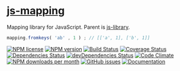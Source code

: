 [js-mapping](http://aureooms.github.io/js-mapping)
==

Mapping library for JavaScript. Parent is
[js-library](https://github.com/aureooms/js-library).

```js
mapping.fromkeys( 'ab' , 1 ) ; // [['a', 1], ['b', 1]]
```

[![NPM license](http://img.shields.io/npm/l/aureooms-js-mapping.svg?style=flat)](https://raw.githubusercontent.com/aureooms/js-mapping/master/LICENSE)
[![NPM version](http://img.shields.io/npm/v/aureooms-js-mapping.svg?style=flat)](https://www.npmjs.org/package/aureooms-js-mapping)
[![Build Status](http://img.shields.io/travis/aureooms/js-mapping.svg?style=flat)](https://travis-ci.org/aureooms/js-mapping)
[![Coverage Status](http://img.shields.io/coveralls/aureooms/js-mapping.svg?style=flat)](https://coveralls.io/r/aureooms/js-mapping)
[![Dependencies Status](http://img.shields.io/david/aureooms/js-mapping.svg?style=flat)](https://david-dm.org/aureooms/js-mapping#info=dependencies)
[![devDependencies Status](http://img.shields.io/david/dev/aureooms/js-mapping.svg?style=flat)](https://david-dm.org/aureooms/js-mapping#info=devDependencies)
[![Code Climate](http://img.shields.io/codeclimate/github/aureooms/js-mapping.svg?style=flat)](https://codeclimate.com/github/aureooms/js-mapping)
[![NPM downloads per month](http://img.shields.io/npm/dm/aureooms-js-mapping.svg?style=flat)](https://www.npmjs.org/package/aureooms-js-mapping)
[![GitHub issues](http://img.shields.io/github/issues/aureooms/js-mapping.svg?style=flat)](https://github.com/aureooms/js-mapping/issues)
[![Documentation](https://aureooms.github.io/js-mapping/badge.svg)](https://aureooms.github.io/js-mapping/source.html)

